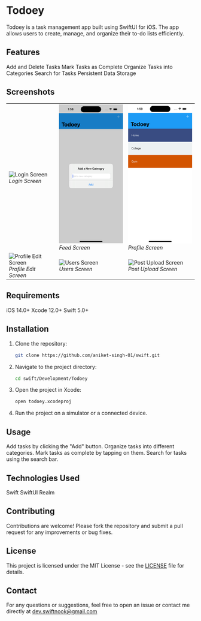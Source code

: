 
# Todoey

Todoey is a task management app built using SwiftUI for iOS. The app allows users to create, manage, and organize their to-do lists efficiently.

## Features

Add and Delete Tasks
Mark Tasks as Complete
Organize Tasks into Categories
Search for Tasks
Persistent Data Storage

## Screenshots

<table>
  <tr>
    <td>
      <img src="./swift/Development/Todoey/screenshots/1.png" alt="Login Screen" width="200"/>
      <br>
      <em>Login Screen</em>
    </td>
    <td>
      <img src="./Todoey/ScreenShots/2.png" alt="Feed Screen" width="200"/>
      <br>
      <em>Feed Screen</em>
    </td>
    <td>
      <img src="./Todoey/ScreenShots/3.png" alt="Profile Screen" width="200"/>
      <br>
      <em>Profile Screen</em>
    </td>
  </tr>
  <tr>
    <td>
      <img src="./Todoey/ScreenShots/edit_profile.png" alt="Profile Edit Screen" width="200"/>
      <br>
      <em>Profile Edit Screen</em>
    </td>
    <td>
      <img src="./Todoey/ScreenShots/users.png" alt="Users Screen" width="200"/>
      <br>
      <em>Users Screen</em>
    </td>
    <td>
      <img src="./Todoey/ScreenShots/upload.png" alt="Post Upload Screen" width="200"/>
      <br>
      <em>Post Upload Screen</em>
    </td>
  </tr>
</table>


## Requirements

iOS 14.0+
Xcode 12.0+
Swift 5.0+

## Installation

1. Clone the repository:
    ```bash
    git clone https://github.com/aniket-singh-01/swift.git
    ```
2. Navigate to the project directory:
    ```bash
    cd swift/Development/Todoey
    ```
3. Open the project in Xcode:
    ```bash
    open todoey.xcodeproj
    ```
4. Run the project on a simulator or a connected device.

## Usage

Add tasks by clicking the "Add" button.
Organize tasks into different categories.
Mark tasks as complete by tapping on them.
Search for tasks using the search bar.

## Technologies Used

Swift
SwiftUI
Realm

## Contributing

Contributions are welcome! Please fork the repository and submit a pull request for any improvements or bug fixes.

## License

This project is licensed under the MIT License - see the [LICENSE](LICENSE) file for details.

## Contact

For any questions or suggestions, feel free to open an issue or contact me directly at dev.swiftnook@gmail.com
